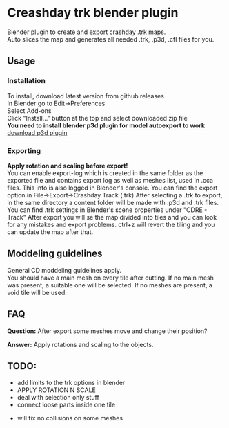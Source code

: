 # Creashday trk blender plugin
Blender plugin to create and export crashday .trk maps.  
Auto slices the map and generates all needed .trk, .p3d, .cfl files for you.

## Usage
### Installation
To install, download latest version from github releases  
In Blender go to Edit->Preferences  
Select Add-ons  
Click "Install..." button at the top and select downloaded zip file  
**You need to install blender p3d plugin for model autoexport to work**
[download p3d plugin](https://github.com/wurunduk/blender-p3d-import-export/releases)
### Exporting
**Apply rotation and scaling before export!**  
You can enable export-log which is created in the same folder as the exported file and contains export log as well as meshes list, used in .cca files. This info is also logged in Blender's console.
You can find the export option in File->Export->Crashday Track (.trk)
After selecting a .trk to export, in the same directory a content folder will be made with .p3d and .trk files.  
You can find .trk settings in Blender's scene properties under "CDRE - Track"
After export you will se the map divided into tiles and you can look for any mistakes and export problems. ctrl+z will revert the tiling and you can update the map after that.
## Moddeling guidelines
General CD moddeling guidelines apply.  
You should have a main mesh on every tile after cutting. If no main mesh was present, a suitable one will be selected. If no meshes are present, a void tile will be used.

## FAQ
**Question:** After export some meshes move and change their position?

**Answer:** Apply rotations and scaling to the objects.

## TODO:
- add limits to the trk options in blender
- APPLY ROTATION N SCALE
- deal with selection only stuff
- connect loose parts inside one tile
 * will fix no collisions on some meshes